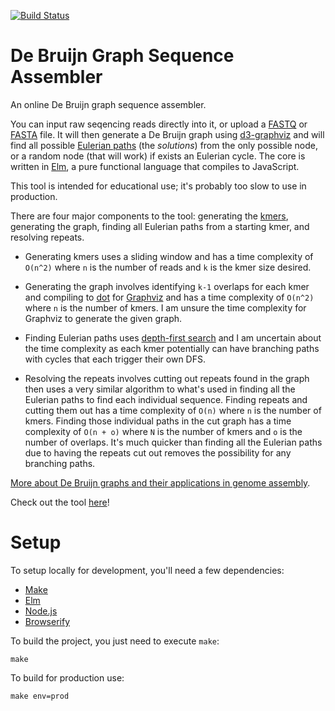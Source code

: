 [![Build Status](https://travis-ci.org/0Petya/debruijn-assembler.svg?branch=master)](https://travis-ci.org/0Petya/debruijn-assembler)

# De Bruijn Graph Sequence Assembler

An online De Bruijn graph sequence assembler.

You can input raw seqencing reads directly into it, or upload a [FASTQ](https://en.wikipedia.org/wiki/De_Bruijn_graph) or [FASTA](https://en.wikipedia.org/wiki/FASTA_format) file. It will then generate a De Bruijn graph using [d3-graphviz](https://github.com/magjac/d3-graphviz) and will find all possible [Eulerian paths](https://en.wikipedia.org/wiki/Eulerian_path) (the _solutions_) from the only possible node, or a random node (that will work) if exists an Eulerian cycle. The core is written in [Elm](https://elm-lang.org), a pure functional language that compiles to JavaScript.

This tool is intended for educational use; it's probably too slow to use in production.

There are four major components to the tool: generating the [kmers](https://en.wikipedia.org/wiki/K-mer), generating the graph, finding all Eulerian paths from a starting kmer, and resolving repeats.

* Generating kmers uses a sliding window and has a time complexity of `O(n^2)` where `n` is the number of reads and `k` is the kmer size desired.

* Generating the graph involves identifying `k-1` overlaps for each kmer and compiling to [dot](https://www.graphviz.org/doc/info/lang.html) for [Graphviz](https://www.graphviz.org) and has a time complexity of `O(n^2)` where `n` is the number of kmers. I am unsure the time complexity for Graphviz to generate the given graph.

* Finding Eulerian paths uses [depth-first search](https://en.wikipedia.org/wiki/Depth-first_search) and I am uncertain about the time complexity as each kmer potentially can have branching paths with cycles that each trigger their own DFS.

* Resolving the repeats involves cutting out repeats found in the graph then uses a very similar algorithm to what's used in finding all the Eulerian paths to find each individual sequence. Finding repeats and cutting them out has a time complexity of `O(n)` where `n` is the number of kmers. Finding those individual paths in the cut graph has a time complexity of `O(n + o)` where `N` is the number of kmers and `o` is the number of overlaps. It's much quicker than finding all the Eulerian paths due to having the repeats cut out removes the possibility for any branching paths.

[More about De Bruijn graphs and their applications in genome assembly](https://en.wikipedia.org/wiki/De_Bruijn_graph).

Check out the tool [here](https://0petya.github.io/debruijn-assembler/)!

# Setup

To setup locally for development, you'll need a few dependencies:
* [Make](https://www.gnu.org/software/make/)
* [Elm](https://elm-lang.org)
* [Node.js](https://nodejs.org/en/)
* [Browserify](http://browserify.org/)

To build the project, you just need to execute `make`:
```
make
```

To build for production use:
```
make env=prod
```
